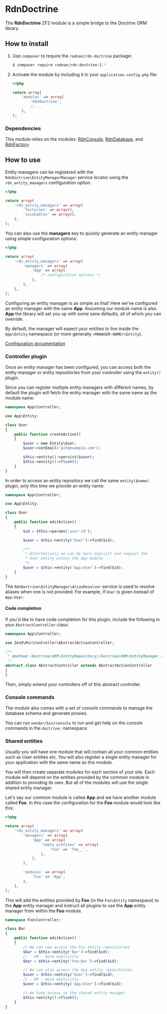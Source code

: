 RdnDoctrine
===========

The **RdnDoctrine** ZF2 module is a simple bridge to the Doctrine ORM library.

## How to install

1. Use `composer` to require the `radnan/rdn-doctrine` package:

   ~~~bash
   $ composer require radnan/rdn-doctrine:1.*
   ~~~

2. Activate the module by including it in your `application.config.php` file:

   ~~~php
   <?php

   return array(
       'modules' => array(
           'RdnDoctrine',
           // ...
       ),
   );
   ~~~

### Dependencies

This module relies on the modules: [RdnConsole](https://github.com/radnan/rdn-console), [RdnDatabase](https://github.com/radnan/rdn-database), and [RdnFactory](https://github.com/radnan/rdn-factory).

## How to use

Entity managers can be registered with the `RdnDoctrine\EntityManagerManager` service locator using the `rdn_entity_managers` configuration option.

~~~php
<?php

return array(
	'rdn_entity_managers' => array(
		'factories' => array(),
		'invokables' => array(),
	),
);
~~~

You can also use the **managers** key to quickly generate an entity manager using simple configuration options:

~~~php
<?php

return array(
	'rdn_entity_managers' => array(
		'managers' => array(
			'App' => array(
				/* configuration options */
			),
		),
	),
);
~~~

Configuring an entity manager is as simple as that! Here we've configured an entity manager with the name **App**. Assuming our module name is also **App** the library will set you up with some sane defaults, all of which you can override.

By default, the manager will expect your entities to live inside the `App\Entity` namespace (or more generally `<MANAGER-NAME>\Entity`).

[Configuration documentation](docs/01-config.md)

### Controller plugin

Once an entity manager has been configured, you can access both the entity manager or entity repositories from your controller using the `entity()` plugin.

Since you can register multiple entity managers with different names, by default the plugin will fetch the entity manager with the same name as the module name:

~~~php
namespace App\Controller;

use App\Entity;

class User
{
	public function createAction()
	{
		$user = new Entity\User;
		$user->setEmail('pot@example.com');

		$this->entity()->persist($user);
		$this->entity()->flush();
	}
}
~~~

In order to access an entity repository we call the same `entity($name)` plugin, only this time we provide an entity name:

~~~php
namespace App\Controller;

use App\Entity;

class User
{
	public function editAction()
	{
		$id = $this->params('user-id');

		$user = $this->entity('User')->find($id);

		/**
		 * Alternatively we can be more explicit and request the
		 * User entity within the App module
		 */
		$user = $this->entity('App:User')->find($id);
	}
}
~~~

The `RdnDoctrine\EntityManager\AliasResolver` service is used to resolve aliases when one is not provided. For example, if `User` is given instead of `App:User`.

#### Code completion

If you'd like to have code completion for this plugin, include the following in your <code>AbstractController</code> class:

~~~php
namespace App\Controller;

use Zend\Mvc\Controller\AbstractActionController;

/**
 * @method \Doctrine\ORM\EntityRepository|\Doctrine\ORM\EntityManager entity(\string $name = null) Get the entity manager or a repository for given entity name.
 */
abstract class AbstractController extends AbstractActionController
{
}
~~~

Then, simply extend your controllers off of this abstract controller.

### Console commands

The module also comes with a set of console commands to manage the database schema and generate proxies.

You can run `vendor/bin/console` to run and get help on the console commands in the `doctrine:` namespace.

### Shared entities

Usually you will have one module that will contain all your common entities such as User entities etc. You will also register a single entity manager for your application with the same name as this module.

You will then create separate modules for each section of your site. Each module will depend on the entities provided by the common module in addition to providing its own. But all of the modules will use the single shared entity manager.

Let's say our common module is called **App** and we have another module called **Foo**. In this case the configuration for the **Foo** module would look like this:

~~~php
<?php

return array(
	'rdn_entity_managers' => array(
		'managers' => array(
			'App' => array(
				'table_prefixes' => array(
					'Foo' => 'foo__',
				),
			),
		),

		'modules' => array(
			'Foo' => 'App',
		),
	),
);
~~~

This will add the entities provided by **Foo** (in the `Foo\Entity` namespace) to the **App** entity manager and instruct all plugins to use the **App** entity manager from within the **Foo** module.

~~~php
namespace Foo\Controller;

class Bar
{
	public function editAction()
	{
		// We can now access the Foo entity repositories
		$bar = $this->entity('Bar')->find($id);
		// - OR - more explicitly
		$bar = $this->entity('Foo:Bar')->find($id);

		// We can also access the App entity repositories
		$user = $this->entity('User')->find($id);
		// - OR - more explicitly
		$user = $this->entity('App:User')->find($id);

		// We have access to the shared entity manager
		$this->entity()->flush();
	}
}
~~~
